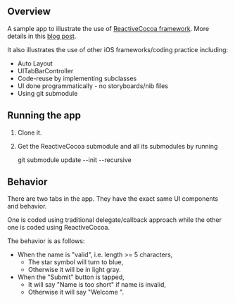 
## Overview

A sample app to illustrate the use of [ReactiveCocoa framework](https://github.com/ReactiveCocoa). More details in this [blog post](http://daniellam.me/blog/adventure-to-reactivecocoa-land/).

It also illustrates the use of other iOS frameworks/coding practice including:

- Auto Layout
- UITabBarController
- Code-reuse by implementing subclasses
- UI done programmatically - no storyboards/nib files
- Using git submodule


## Running the app

1. Clone it.
2. Get the ReactiveCocoa submodule and all its submodules by running

    git submodule update --init --recursive


## Behavior

There are two tabs in the app. They have the exact same UI components and behavior. 

One is coded using traditional delegate/callback approach while the other one is coded using ReactiveCocoa.

The behavior is as follows:

- When the name is "valid", i.e. length >= 5 characters,
  - The star symbol will turn to blue,
  - Otherwise it will be in light gray.
- When the "Submit" button is tapped,
  - It will say "Name is too short" if name is invalid, 
  - Otherwise it will say "Welcome <name>".
